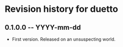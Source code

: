 # Revision history for duetto

## 0.1.0.0 -- YYYY-mm-dd

* First version. Released on an unsuspecting world.
